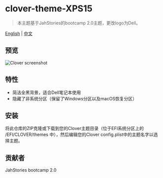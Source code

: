 # clover-theme-XPS15

> 本主题基于JahStories的bootcamp 2.0主题，更改logo为Dell。

[English](README_EN.md) | [中文](README.md)

## 预览
![Clover screenshot](https://github.com/leejiawang/clover-theme-XPS15/blob/master/screenshot.png)

## 特性
- 简洁全黑背景，适合Dell笔记本使用
- 隐藏了非系统分区（保留了Windows分区以及macOS恢复分区）

## 安装
将此仓库的ZIP克隆或下载到您的Clover主题目录（位于EFI系统分区上的 /EFI/CLOVER/themes 中），然后编辑您的Clover config.plist中的主题名字以选择主题。

## 贡献者
JahStories bootcamp 2.0
